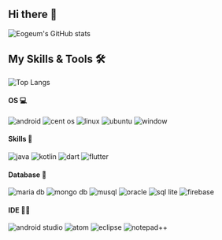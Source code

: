 ## Hi there 👋

![Eogeum's GitHub stats](https://github-readme-stats.vercel.app/api?username=Eogeum\&show_icons=true)

## My Skills & Tools 🛠

![Top Langs](https://github-readme-stats.vercel.app/api/top-langs/?username=Eogeum)

#### OS 💻
![android](https://img.shields.io/badge/Android-3DDC84?style=for-the-badge&logo=android&logoColor=white)
![cent os](https://img.shields.io/badge/Cent%20OS-262577?style=for-the-badge&logo=CentOS&logoColor=white)
![linux](https://img.shields.io/badge/Linux-FCC624?style=for-the-badge&logo=linux&logoColor=black)
![ubuntu](https://img.shields.io/badge/Ubuntu-E95420?style=for-the-badge&logo=ubuntu&logoColor=white)
![window](https://img.shields.io/badge/Windows-0078D6?style=for-the-badge&logo=windows&logoColor=white)

 #### Skills 🚀
![java](https://img.shields.io/badge/Java-ED8B00?style=for-the-badge&logo=openjdk&logoColor=white)
![kotlin](https://img.shields.io/badge/Kotlin-0095D5?&style=for-the-badge&logo=kotlin&logoColor=white)
![dart](https://img.shields.io/badge/Dart-0175C2?style=for-the-badge&logo=dart&logoColor=white)
![flutter](https://img.shields.io/badge/Flutter-02569B?style=for-the-badge&logo=flutter&logoColor=white)
<!-- ![google cloud](https://img.shields.io/badge/Google_Cloud-4285F4?style=for-the-badge&logo=google-cloud&logoColor=white) -->
<!-- ![microsoft azure](https://img.shields.io/badge/Microsoft_Azure-0089D6?style=for-the-badge&logo=microsoft-azure&logoColor=white) -->

 #### Database 🚀
![maria db](https://img.shields.io/badge/MariaDB-003545?style=for-the-badge&logo=mariadb&logoColor=white)
![mongo db](https://img.shields.io/badge/MongoDB-4EA94B?style=for-the-badge&logo=mongodb&logoColor=white)
![musql](https://img.shields.io/badge/MySQL-005C84?style=for-the-badge&logo=mysql&logoColor=white)
![oracle](https://img.shields.io/badge/Oracle-F80000?style=for-the-badge&logo=Oracle&logoColor=white)
![sql lite](https://img.shields.io/badge/SQLite-07405E?style=for-the-badge&logo=sqlite&logoColor=white)
![firebase](https://img.shields.io/badge/Firebase-039BE5?style=for-the-badge&logo=Firebase&logoColor=white)

#### IDE 👩‍💻
![android studio](https://img.shields.io/badge/Android_Studio-3DDC84?style=for-the-badge&logo=android-studio&logoColor=white)
![atom](https://img.shields.io/badge/Atom-66595C?style=for-the-badge&logo=Atom&logoColor=white)
![eclipse](https://img.shields.io/badge/Eclipse-2C2255?style=for-the-badge&logo=eclipse&logoColor=white)
![notepad++](https://img.shields.io/badge/Notepad++-90E59A.svg?style=for-the-badge&logo=notepad%2B%2B&logoColor=black)







<!--
깃 상태 : https://github.com/anuraghazra/github-readme-stats/blob/master/readme.md
배지 : https://github.com/Envoy-VC/awesome-badges

**Eogeum/Eogeum** is a ✨ _special_ ✨ repository because its `README.md` (this file) appears on your GitHub profile.

Here are some ideas to get you started:

- 🔭 I’m currently working on ...
- 🌱 I’m currently learning ...
- 👯 I’m looking to collaborate on ...
- 🤔 I’m looking for help with ...
- 💬 Ask me about ...
- 📫 How to reach me: ...
- 😄 Pronouns: ...
- ⚡ Fun fact: ...
-->
